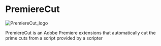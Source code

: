 # PremiereCut
![PremiereCut_logo](https://github.com/Ronvaknins/PremiereCut/assets/48179479/0e73a53b-235b-457e-87ee-ba9fb1c6e446)



PremiereCut is an Adobe Premiere extensions that automatically cut the prime cuts from a script provided by a scripter
